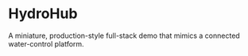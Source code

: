 # HydroHub
A miniature, production-style full-stack demo that mimics a connected water-control platform.

